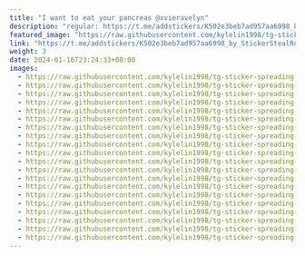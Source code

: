 ```yaml
---
title: "I want to eat your pancreas @xvieravelyn"
description: "regular: https://t.me/addstickers/K502e3beb7ad957aa6998_by_StickerStealRobot"
featured_image: "https://raw.githubusercontent.com/kylelin1998/tg-sticker-spreading-worldwide-images/main/img/70d940a5-6601-472c-8a64-d92b44d02ba5.jpg"
link: "https://t.me/addstickers/K502e3beb7ad957aa6998_by_StickerStealRobot"
weight: 3
date: 2024-01-16T23:24:33+08:00
images:
  - https://raw.githubusercontent.com/kylelin1998/tg-sticker-spreading-worldwide-images/main/img/70d940a5-6601-472c-8a64-d92b44d02ba5.jpg
  - https://raw.githubusercontent.com/kylelin1998/tg-sticker-spreading-worldwide-images/main/img/ecf178a9-0fc7-4da1-b80d-febb8dbd3fc0.jpg
  - https://raw.githubusercontent.com/kylelin1998/tg-sticker-spreading-worldwide-images/main/img/6f3b8776-22be-45fb-9150-32b4e8db12c7.jpg
  - https://raw.githubusercontent.com/kylelin1998/tg-sticker-spreading-worldwide-images/main/img/762ddc63-b5cb-4aaf-b366-a9f6973c4f05.jpg
  - https://raw.githubusercontent.com/kylelin1998/tg-sticker-spreading-worldwide-images/main/img/52324ec9-a100-4857-81b0-affb5df66294.jpg
  - https://raw.githubusercontent.com/kylelin1998/tg-sticker-spreading-worldwide-images/main/img/52abfbbd-db4e-4391-9f26-34b6b3bd191f.jpg
  - https://raw.githubusercontent.com/kylelin1998/tg-sticker-spreading-worldwide-images/main/img/f4c9eab9-4d1b-432b-bd5e-8af3e5689128.jpg
  - https://raw.githubusercontent.com/kylelin1998/tg-sticker-spreading-worldwide-images/main/img/e16f01e2-8223-44b5-8a83-b52817efc22d.jpg
  - https://raw.githubusercontent.com/kylelin1998/tg-sticker-spreading-worldwide-images/main/img/9329d9e0-d98d-4815-91c0-2f9f6a4906ad.jpg
  - https://raw.githubusercontent.com/kylelin1998/tg-sticker-spreading-worldwide-images/main/img/a311bdfa-b622-43fd-a52e-5f537ed13232.jpg
  - https://raw.githubusercontent.com/kylelin1998/tg-sticker-spreading-worldwide-images/main/img/36265bc7-3baf-4449-801a-4cf12dc611d9.jpg
  - https://raw.githubusercontent.com/kylelin1998/tg-sticker-spreading-worldwide-images/main/img/5c7ca43b-1c41-4858-baa8-daca8c77e779.jpg
  - https://raw.githubusercontent.com/kylelin1998/tg-sticker-spreading-worldwide-images/main/img/92e81187-6f4b-47f3-a6ce-f75dce46cd91.jpg
  - https://raw.githubusercontent.com/kylelin1998/tg-sticker-spreading-worldwide-images/main/img/5ec345b4-400d-4833-8a53-a3022e983410.jpg
  - https://raw.githubusercontent.com/kylelin1998/tg-sticker-spreading-worldwide-images/main/img/624c09be-96c4-41c0-90e9-1fc39b21dc2d.jpg
  - https://raw.githubusercontent.com/kylelin1998/tg-sticker-spreading-worldwide-images/main/img/84d42ea4-7273-42be-8bb5-102211eda3eb.jpg
  - https://raw.githubusercontent.com/kylelin1998/tg-sticker-spreading-worldwide-images/main/img/a7b9b63f-5cd6-46f7-b15f-84e6f1955760.jpg
  - https://raw.githubusercontent.com/kylelin1998/tg-sticker-spreading-worldwide-images/main/img/f6d3ca5c-2d94-48c0-b0e1-f6e4563677d5.jpg
  - https://raw.githubusercontent.com/kylelin1998/tg-sticker-spreading-worldwide-images/main/img/f0ecfa49-4e6f-4ae4-807b-39c69eaaf894.jpg
  - https://raw.githubusercontent.com/kylelin1998/tg-sticker-spreading-worldwide-images/main/img/f7353152-f5a9-4d30-807d-e91f015cc4c1.jpg
---
```

